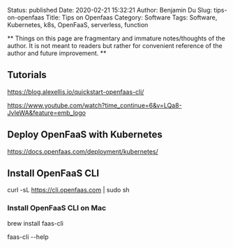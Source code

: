 Status: published
Date: 2020-02-21 15:32:21
Author: Benjamin Du
Slug: tips-on-openfaas
Title: Tips on Openfaas
Category: Software
Tags: Software, Kubernetes, k8s, OpenFaaS, serverless, function

**
Things on this page are fragmentary and immature notes/thoughts of the author.
It is not meant to readers but rather for convenient reference of the author and future improvement.
**
## Tutorials

https://blog.alexellis.io/quickstart-openfaas-cli/

https://www.youtube.com/watch?time_continue=6&v=LQa8-JvIeWA&feature=emb_logo

## Deploy OpenFaaS with Kubernetes

https://docs.openfaas.com/deployment/kubernetes/

## Install OpenFaaS CLI

curl -sL https://cli.openfaas.com | sudo sh

### Install OpenFaaS CLI on Mac

brew install faas-cli


faas-cli --help
